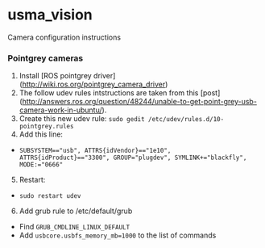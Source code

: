 # usma_vision
Camera configuration instructions

### Pointgrey cameras
1. Install [ROS pointgrey driver] (http://wiki.ros.org/pointgrey_camera_driver)
2. The follow udev rules intstructions are taken from this [post] (http://answers.ros.org/question/48244/unable-to-get-point-grey-usb-camera-work-in-ubuntu/).
3. Create this new udev rule: `sudo gedit /etc/udev/rules.d/10-pointgrey.rules`
4. Add this line:
 - `SUBSYSTEM=="usb", ATTRS{idVendor}=="1e10", ATTRS{idProduct}=="3300", GROUP="plugdev", SYMLINK+="blackfly", MODE:="0666"`
5. Restart: 
 - `sudo restart udev`
6. Add grub rule to /etc/default/grub
 - Find `GRUB_CMDLINE_LINUX_DEFAULT`
 - Add `usbcore.usbfs_memory_mb=1000` to the list of commands
